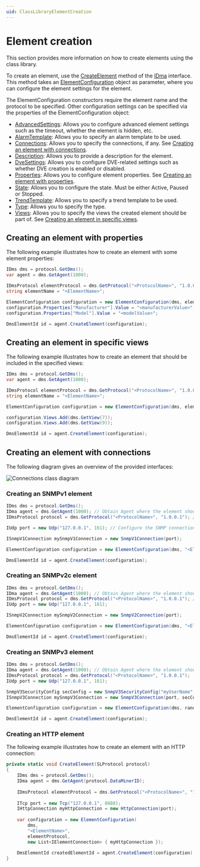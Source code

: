 ```yaml
---
uid: ClassLibraryElementCreation
---
```


# Element creation

This section provides more information on how to create elements using the class library.

To create an element, use the [CreateElement](xref:Skyline.DataMiner.Core.DataMinerSystem.Common.IDma.CreateElement(Skyline.DataMiner.Core.DataMinerSystem.Common.ElementConfiguration)) method of the [IDma](xref:Skyline.DataMiner.Core.DataMinerSystem.Common.IDma) interface.
This method takes an [ElementConfiguration](xref:Skyline.DataMiner.Core.DataMinerSystem.Common.ElementConfiguration) object as parameter, where you can configure the element settings for the element.

The ElementConfiguration constructors require the element name and the protocol to be specified.
Other configuration settings can be specified via the properties of the ElementConfiguration object:

- [AdvancedSettings](xref:Skyline.DataMiner.Core.DataMinerSystem.Common.ElementConfiguration.AdvancedSettings): Allows you to configure advanced element settings such as the timeout, whether the element is hidden, etc.
- [AlarmTemplate](xref:Skyline.DataMiner.Core.DataMinerSystem.Common.ElementConfiguration.AlarmTemplate): Allows you to specify an alarm template to be used.
- [Connections](xref:Skyline.DataMiner.Core.DataMinerSystem.Common.ElementConfiguration.Connections): Allows you to specify the connections, if any. See [Creating an element with connections](xref:ClassLibraryElementCreation#creating-an-element-with-connections).
- [Description](xref:Skyline.DataMiner.Core.DataMinerSystem.Common.ElementConfiguration.Description): Allows you to provide a description for the element.
- [DveSettings](xref:Skyline.DataMiner.Core.DataMinerSystem.Common.ElementConfiguration.DveSettings): Allows you to configure DVE-related settings such as whether DVE creation is enabled or disabled.
- [Properties](xref:Skyline.DataMiner.Core.DataMinerSystem.Common.ElementConfiguration.Properties): Allows you to configure element properties. See [Creating an element with properties](xref:ClassLibraryElementCreation#creating-an-element-with-properties).
- [State](xref:Skyline.DataMiner.Core.DataMinerSystem.Common.ElementConfiguration.State): Allows you to configure the state. Must be either Active, Paused or Stopped.
- [TrendTemplate](xref:Skyline.DataMiner.Core.DataMinerSystem.Common.ElementConfiguration.TrendTemplate): Allows you to specify a trend template to be used.
- [Type](xref:Skyline.DataMiner.Core.DataMinerSystem.Common.ElementConfiguration.Type): Allows you to specify the type.
- [Views](xref:Skyline.DataMiner.Core.DataMinerSystem.Common.ElementConfiguration.Views): Allows you to specify the views the created element should be part of. See [Creating an element in specific views](xref:ClassLibraryElementCreation#creating-an-element-in-specific-views).

## Creating an element with properties

The following example illustrates how to create an element with some element properties:

```csharp
IDms dms = protocol.GetDms();
var agent = dms.GetAgent(1000);

IDmsProtocol elementProtocol = dms.GetProtocol("<ProtocolName>", "1.0.0.1");
string elementName = "<ElementName>";

ElementConfiguration configuration = new ElementConfiguration(dms, elementName, elementProtocol);
configuration.Properties["Manufacturer"].Value = "<manufacturerValue>";
configuration.Properties["Model"].Value = "<modelValue>";

DmsElementId id = agent.CreateElement(configuration);
```

## Creating an element in specific views

The following example illustrates how to create an element that should be included in the specified views:

```csharp
IDms dms = protocol.GetDms();
var agent = dms.GetAgent(1000);

IDmsProtocol elementProtocol = dms.GetProtocol("<ProtocolName>", "1.0.0.1");
string elementName = "<ElementName>";

ElementConfiguration configuration = new ElementConfiguration(dms, elementName, elementProtocol);

configuration.Views.Add(dms.GetView(7));
configuration.Views.Add(dms.GetView(9));

DmsElementId id = agent.CreateElement(configuration);
```

## Creating an element with connections

The following diagram gives an overview of the provided interfaces:

![Connections class diagram](~/develop/images/classlibrary1205_1.png)

### Creating an SNMPv1 element

```csharp
IDms dms = protocol.GetDms();
IDma agent = dms.GetAgent(1000); // Obtain Agent where the element should be created.
IDmsProtocol protocol = dms.GetProtocol("<ProtocolName>", "1.0.0.1"); // Specify the protocol the element will run.

IUdp port = new Udp("127.0.0.1", 161); // Configure the SNMP connection.

ISnmpV1Connection mySnmpV1Connection = new SnmpV1Connection(port);

ElementConfiguration configuration = new ElementConfiguration(dms, "<ElementName>", protocol, new List<IElementConnection> { mySnmpV1Connection });

DmsElementId id = agent.CreateElement(configuration);
```

### Creating an SNMPv2c element

```csharp
IDms dms = protocol.GetDms();
IDma agent = dms.GetAgent(1000); // Obtain Agent where the element should be created.
IDmsProtocol protocol = dms.GetProtocol("<ProtocolName>", "1.0.0.1"); // Specify the protocol
IUdp port = new Udp("127.0.0.1", 161);

ISnmpV2Connection mySnmpV2Connection = new SnmpV2Connection(port);

ElementConfiguration configuration = new ElementConfiguration(dms, "<ElementName>", protocol, new List<IElementConnection> { mySnmpV2Connection });

DmsElementId id = agent.CreateElement(configuration);
```

### Creating an SNMPv3 element

```csharp
IDms dms = protocol.GetDms();
IDma agent = dms.GetAgent(1000); // Obtain Agent where the element should be created.
IDmsProtocol protocol = dms.GetProtocol("<ProtocolName>", "1.0.0.1");
IUdp port = new Udp("127.0.0.1", 161);

SnmpV3SecurityConfig secConfig = new SnmpV3SecurityConfig("myUserName", "myAuthKey", SnmpV3AuthenticationAlgorithm.Md5, "myEncryptionKey", SnmpV3EncryptionAlgorithm.Aes128);
ISnmpV3Connection mySnmpV3Connection = new SnmpV3Connection(port, secConfig);

ElementConfiguration configuration = new ElementConfiguration(dms, randomizedElementName, protocol, new List<IElementConnection> { mySnmpV3Connection });

DmsElementId id = agent.CreateElement(configuration);
```

### Creating an HTTP element

The following example illustrates how to create an element with an HTTP connection:

```csharp
private static void CreateElement(SLProtocol protocol)
{
    IDms dms = protocol.GetDms();
    IDma agent = dms.GetAgent(protocol.DataMinerID);
    
    IDmsProtocol elementProtocol = dms.GetProtocol("<ProtocolName>", "1.0.0.1");
    
    ITcp port = new Tcp("127.0.0.1", 8888);
    IHttpConnection myHttpConnection = new HttpConnection(port);
    
    var configuration = new ElementConfiguration(
        dms,
        "<ElementName>",
        elementProtocol,
        new List<IElementConnection> { myHttpConnection });
    
    DmsElementId createdElementId = agent.CreateElement(configuration);
}
```

